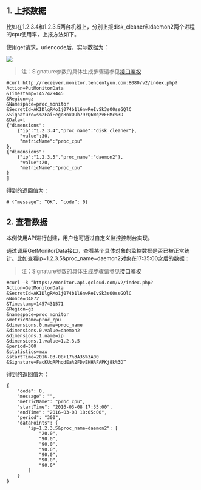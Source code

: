 ## 1. 上报数据

比如在1.2.3.4和1.2.3.5两台机器上，分别上报disk_cleaner和daemon2两个进程的cpu使用率，上报方法如下。

使用get请求，urlencode后，实际数据为：

![](http://mc.qcloudimg.com/static/img/3500c7bc10502733ee5403851ba57cc8/image.png)

>注：Signature参数的具体生成步骤请参见[接口鉴权](http://tce.fsphere.cn/document/product/397/4247)

```
#curl http://receiver.monitor.tencentyun.com:8080/v2/index.php?Action=PutMonitorData
&Timestamp=1457429445
&Region=gz
&Namespace=proc_monitor
&SecretId=AKIDlgRMo1j074b1l6nwReIvSk3sO0ssGQlC
&Signature=s%2FaiEege8nxOUh79rQ6WqzvEEMc%3D
&Data=[
{"dimensions":
    {"ip":"1.2.3.4","proc_name":"disk_cleaner"},
	 "value":30,
	 "metricName":"proc_cpu"
},
{"dimensions":
    {"ip":"1.2.3.5","proc_name":"daemon2"},
	 "value":20,
	 "metricName":"proc_cpu"
}
]
```
得到的返回值为：

```
# {“message”: “OK”, “code”: 0}
```

## 2. 查看数据
本例使用API进行创建，用户也可通过自定义监控控制台实现。

通过调用GetMonitorData接口，查看某个具体对象的监控数据是否已被正常统计。比如查看ip=1.2.3.5&proc_name=daemon2对象在17:35:00之后的数据：

>注：Signature参数的具体生成步骤请参见[接口鉴权](http://tce.fsphere.cn/document/product/397/4247)

```
#curl –k “https://monitor.api.qcloud.com/v2/index.php?Action=GetMonitorData
&SecretId=AKIDlgRMo1j074b1l6nwReIvSk3sO0ssGQlC
&Nonce=34872
&Timestamp=1457431571
&Region=gz
&namespace=proc_monitor
&metricName=proc_cpu
&dimensions.0.name=proc_name
&dimensions.0.value=daemon2
&dimensions.1.name=ip
&dimensions.1.value=1.2.3.5
&period=300
&statistics=max
&startTime=2016-03-08+17%3A35%3A00
&Signature=FacKUqRPhqdEa%2FDvEHHAFAPKj8k%3D”
```
得到的返回值为：

```
{
    "code": 0,
    "message": "",
    "metricName": "proc_cpu",
    "startTime": "2016-03-08 17:35:00",
    "endTime": "2016-03-08 18:05:00",
    "period": "300",
    "dataPoints": {
        "ip=1.2.3.5&proc_name=daemon2": [
            "20.0",
            "90.0",
            "90.0",
            "90.0",
            "90.0",
            "90.0",
            "90.0"
        ]
    }
}
```

